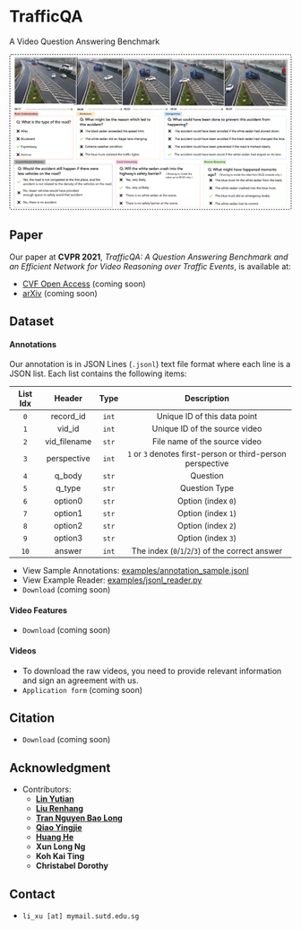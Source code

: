 # TrafficQA

A Video Question Answering Benchmark

![](imgs/featured.png)

## Paper

Our paper at **CVPR 2021**, _TrafficQA: A Question Answering Benchmark and an Efficient Network for Video Reasoning over Traffic Events_, is available at:

-   [CVF Open Access]() (coming soon)
-   [arXiv]() (coming soon)

## Dataset

#### Annotations

Our annotation is in JSON Lines (`.jsonl`) text file format where each line is a JSON list. Each list contains the following items:

| List Idx |    Header    | Type  |                         Description                         |
| :------: | :----------: | :---: | :---------------------------------------------------------: |
|   `0`    |  record_id   | `int` |                Unique ID of this data point                 |
|   `1`    |    vid_id    | `int` |                Unique ID of the source video                |
|   `2`    | vid_filename | `str` |                File name of the source video                |
|   `3`    | perspective  | `int` | `1` or `3` denotes first-person or third-person perspective |
|   `4`    |    q_body    | `str` |                          Question                           |
|   `5`    |    q_type    | `str` |                        Question Type                        |
|   `6`    |   option0    | `str` |                     Option (index `0`)                      |
|   `7`    |   option1    | `str` |                     Option (index `1`)                      |
|   `8`    |   option2    | `str` |                     Option (index `2`)                      |
|   `9`    |   option3    | `str` |                     Option (index `3`)                      |
|   `10`   |    answer    | `int` |      The index (`0`/`1`/`2`/`3`) of the correct answer      |

-   View Sample Annotations: [examples/annotation_sample.jsonl](examples/annotation_sample.jsonl)
-   View Example Reader: [examples/jsonl_reader.py](examples/jsonl_reader.py)
-   `Download` (coming soon)

#### Video Features

-   `Download` (coming soon)

#### Videos

-   To download the raw videos, you need to provide relevant information and sign an agreement with us.
-   `Application form` (coming soon)

## Citation

-   `Download` (coming soon)

## Acknowledgment

-   Contributors:
    -   [**Lin Yutian**](https://github.com/Lynn-020809)
    -   [**Liu Renhang**](https://github.com/Samillynn)
    -   [**Tran Nguyen Bao Long**](https://github.com/TNBL265)
    -   [**Qiao Yingjie**](https://github.com/YingjieQiao)
    -   [**Huang He**](https://github.com/MarkHershey)
    -   **Xun Long Ng**
    -   **Koh Kai Ting**
    -   **Christabel Dorothy**

## Contact

-   `li_xu [at] mymail.sutd.edu.sg`
